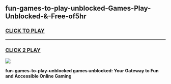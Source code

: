 
## fun-games-to-play-unblocked-Games-Play-Unblocked-&-Free-of5hr
<h3>
<a href="https://premium76.site?title=fun-games-to-play-unblocked&ref=24A">CLICK TO PLAY</a></h3>
<hr>

<h3>
<a href="https://premium76.site?title=fun-games-to-play-unblocked&ref=24A">CLICK 2 PLAY</a>
  
</h3>

<a href="https://premium76.site?title=fun-games-to-play-unblocked&ref=24A"><img src="https://clearcache.store/games.png"></a>


**fun-games-to-play-unblocked games unblocked: Your Gateway to Fun and Accessible Online Gaming**
